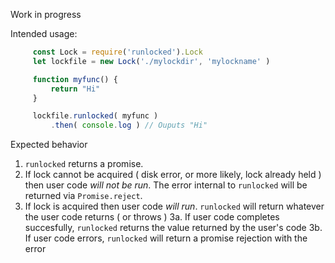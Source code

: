 Work in progress

Intended usage:

```javascript
     const Lock = require('runlocked').Lock
     let lockfile = new Lock('./mylockdir', 'mylockname' )

     function myfunc() {
         return "Hi"
     }

     lockfile.runlocked( myfunc )
         .then( console.log ) // Ouputs "Hi"

```

Expected behavior




   1. `runlocked` returns a promise.
   2. If lock cannot be acquired ( disk error, or more likely, lock already held )
      then user code *will not be run*.  The error internal to `runlocked` will be returned via `Promise.reject`.
   3. If lock is acquired then user code *will run*. `runlocked` will return whatever the user code returns ( or throws )
       3a. If user code completes succesfully, `runlocked` returns the value returned by the user's code
       3b. If user code errors, `runlocked` will return a promise rejection with the error


